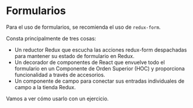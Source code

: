 # Formularios

Para el uso de formularios, se recomienda el uso de `redux-form`.

Consta principalmente de tres cosas:

* Un reductor Redux que escucha las acciones redux-form despachadas para mantener su estado de formulario en Redux.
* Un decorador de componentes de React que envuelve todo el formulario en un Componente de Orden Superior (HOC) y proporciona funcionalidad a través de accesorios.
* Un componente de campo para conectar sus entradas individuales de campo a la tienda Redux.

Vamos a ver cómo usarlo con un ejercicio.